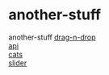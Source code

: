 # another-stuff
another-stuff
<a href="https://glebaz66.github.io/stuff/drag-n-drop/index.html">drag-n-drop</a><br>
<a href="https://glebaz66.github.io/stuff/api/dist/index.html">api</a><br>
<a href="https://glebaz66.github.io/stuff/whatacat/index.html">cats</a><br>
<a href="https://glebaz66.github.io/stuff/slider2.0/index.html">slider</a><br>
